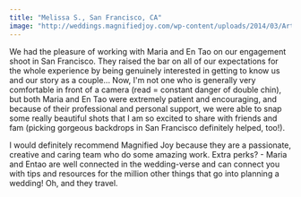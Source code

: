 ```yaml
---
title: "Melissa S., San Francisco, CA"
image: "http://weddings.magnifiedjoy.com/wp-content/uploads/2014/03/Artur-Melissa-Feature1-480x375.jpg"
---
```

We had the pleasure of working with Maria and En Tao on our engagement shoot in San Francisco. They raised the bar on all of our expectations for the whole experience by being genuinely interested in getting to know us and our story as a couple... Now, I'm not one who is generally very comfortable in front of a camera (read = constant danger of double chin), but both Maria and En Tao were extremely patient and encouraging, and because of their professional and personal support, we were able to snap some really beautiful shots that I am so excited to share with friends and fam (picking gorgeous backdrops in San Francisco definitely helped, too!).

I would definitely recommend Magnified Joy because they are a passionate, creative and caring team who do some amazing work. Extra perks? - Maria and Entao are well connected in the wedding-verse and can connect you with tips and resources for the million other things that go into planning a wedding! Oh, and they travel.